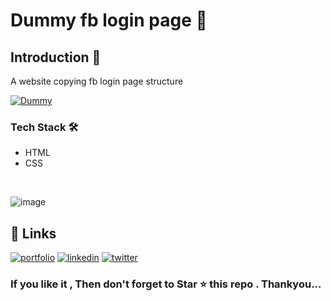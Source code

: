 # Dummy fb login page 📄

<h2> Introduction 🦄</h2>
A website copying fb login page structure

<br>

[![Dummy](https://img.shields.io/badge/FB-1DA1F2?style=for-the-badge&logo=Tindog&logoColor=white)](https://meetahaldar.github.io/Dummy_fb_login_page/)

   
  <h3>Tech Stack 🛠</h3>
  <ul>
    <li>HTML</li>
        <li>CSS</li>
  </ul>
  <br>









![image](https://user-images.githubusercontent.com/69325431/120937129-534bdf80-c729-11eb-8513-956bf09b740a.png)



## 🔗 Links
[![portfolio](https://img.shields.io/badge/my_portfolio-000?style=for-the-badge&logo=ko-fi&logoColor=white)](https://meeta.dns.army/)
[![linkedin](https://img.shields.io/badge/linkedin-0A66C2?style=for-the-badge&logo=linkedin&logoColor=white)](https://www.linkedin.com/in/meeta-haldar-601b41203/?locale=en_US)
[![twitter](https://img.shields.io/badge/twitter-1DA1F2?style=for-the-badge&logo=twitter&logoColor=white)](https://twitter.com/Meeta_boss)

  
  <h3> If you like it , Then don't forget to Star ⭐ this repo . Thankyou... </h3>
